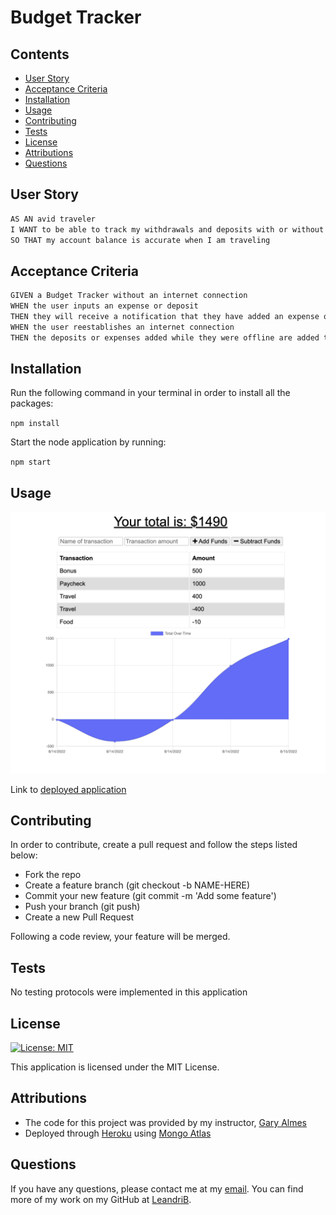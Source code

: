 # Budget Tracker

## Contents

  - [User Story](#user_story)
  - [Acceptance Criteria](#acceptance_criteria)
  - [Installation](#installation)
  - [Usage](#usage)
  - [Contributing](#contributing)
  - [Tests](#tests)
  - [License](#license)
  - [Attributions](#attributions)
  - [Questions](#questions)

## User Story

```md
AS AN avid traveler
I WANT to be able to track my withdrawals and deposits with or without a data/internet connection
SO THAT my account balance is accurate when I am traveling 
```

## Acceptance Criteria

```md
GIVEN a Budget Tracker without an internet connection
WHEN the user inputs an expense or deposit
THEN they will receive a notification that they have added an expense or deposit
WHEN the user reestablishes an internet connection
THEN the deposits or expenses added while they were offline are added to their transaction history and their totals are updated
```

## Installation

Run the following command in your terminal in order to install all the packages:

`npm install`

Start the node application by running: 

`npm start`

## Usage

![Preview](./images/preview.png)

Link to [deployed application](https://stark-journey-24322.herokuapp.com/)

## Contributing

In order to contribute, create a pull request and follow the steps listed below:

- Fork the repo
- Create a feature branch (git checkout -b NAME-HERE)
- Commit your new feature (git commit -m 'Add some feature')
- Push your branch (git push)
- Create a new Pull Request

Following a code review, your feature will be merged.

## Tests

No testing protocols were implemented in this application

## License

[![License: MIT](https://img.shields.io/badge/License-MIT-yellow.svg)](https://opensource.org/licenses/MIT)

This application is licensed under the MIT License.

## Attributions

* The code for this project was provided by my instructor, [Gary Almes](https://github.com/garytalmes/pwa_adventuretime)
* Deployed through [Heroku](https://www.heroku.com/) using [Mongo Atlas](https://www.mongodb.com/atlas/database)

## Questions

If you have any questions, please contact me at my [email](mailto:leandrikuyk@gmail.com?subject=%20Budget%20Tracker). You can find more of my work on my GitHub at [LeandriB](https://github.com/LeandriB). 